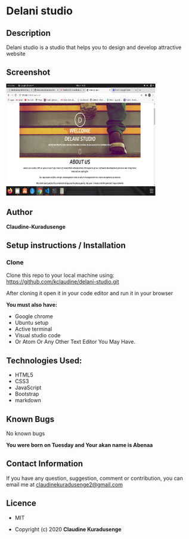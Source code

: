 # Delani studio

## Description

Delani studio is a studio that helps you to design and develop attractive website
## Screenshot

<img src="image/Screenshot from 2020-10-04 16-25-57.png" width="400px" height="300px">

## Author

__Claudine-Kuradusenge__ 



 ## Setup instructions / Installation
### Clone
 Clone this repo to your local machine using:
 https://github.com/kclaudine/delani-studio.git 


 After cloning it open it in your code editor and run it in your browser

 **You must also have:**

 * Google chrome
 * Ubuntu setup
 * Active terminal
 * Visual studio code
 * Or Atom Or Any Other Text Editor You May Have.

 ## Technologies Used:

 * HTML5
 * CSS3
 * JavaScript
 * Bootstrap
 * markdown

## Known Bugs

No known bugs

 
 **You were born on Tuesday and Your akan name is Abenaa**

 ## Contact Information

 If you have any question, suggestion, comment or contribution, you can email me at claudinekuradusenge2@gmail.com

 ## Licence 

 * MIT 

 * Copyright (c) 2020 **Claudine Kuradusenge**








